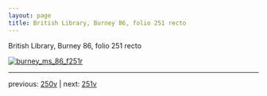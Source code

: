 ```yaml
---
layout: page
title: British Library, Burney 86, folio 251 recto
---
```


British Library, Burney 86, folio 251 recto

[![burney_ms_86_f251r](http://www.homermultitext.org/iipsrv?IIIF=/project/homer/pyramidal/deepzoom/bl/burney86imgs/v1/burney_ms_86_f251r.tif/full/800,/0/default.jpg)](http://www.homermultitext.org/ict2/?urn=urn:cite2:bl:burney86imgs.v1:burney_ms_86_f251r) 

---

previous:  [250v](../250v/) | next: [251v](../251v/)